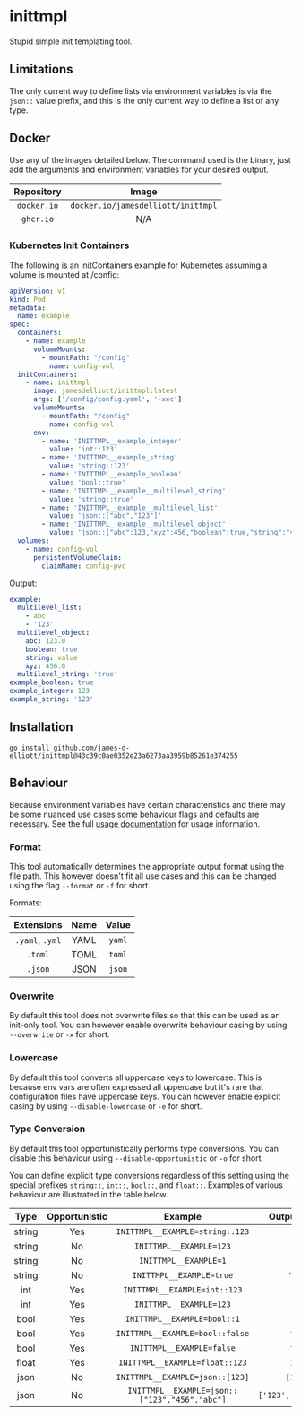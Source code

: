 # inittmpl

Stupid simple init templating tool.

## Limitations

The only current way to define lists via environment variables is via the `json::` value prefix, and this is the only
current way to define a list of any type. 

## Docker

Use any of the images detailed below. The command used is the binary, just add the arguments and
environment variables for your desired output.

| Repository  |               Image                |
|:-----------:|:----------------------------------:|
| `docker.io` | `docker.io/jamesdelliott/inittmpl` |
|  `ghcr.io`  |                N/A                 |

### Kubernetes Init Containers

The following is an initContainers example for Kubernetes assuming a volume is mounted at /config:

```yaml
apiVersion: v1
kind: Pod
metadata:
  name: example
spec:
  containers:
    - name: example
      volumeMounts:
        - mountPath: "/config"
          name: config-vol
  initContainers:
    - name: inittmpl
      image: jamesdelliott/inittmpl:latest
      args: ['/config/config.yaml', '-xec']
      volumeMounts:
        - mountPath: "/config"
          name: config-vol
      env:
        - name: 'INITTMPL__example_integer'
          value: 'int::123'
        - name: 'INITTMPL__example_string'
          value: 'string::123'
        - name: 'INITTMPL__example_boolean'
          value: 'bool::true'
        - name: 'INITTMPL__example__multilevel_string'
          value: 'string::true'
        - name: 'INITTMPL__example__multilevel_list'
          value: 'json::["abc","123"]'
        - name: 'INITTMPL__example__multilevel_object'
          value: 'json::{"abc":123,"xyz":456,"boolean":true,"string":"value"}'
  volumes:
    - name: config-vol
      persistentVolumeClaim:
        claimName: config-pvc
```

Output:

```yaml
example:
  multilevel_list:
    - abc
    - '123'
  multilevel_object:
    abc: 123.0
    boolean: true
    string: value
    xyz: 456.0
  multilevel_string: 'true'
example_boolean: true
example_integer: 123
example_string: '123'
```

## Installation

`go install github.com/james-d-elliott/inittmpl@43c39c0ae0352e23a6273aa3959b85261e374255`

## Behaviour

Because environment variables have certain characteristics and there may be some nuanced use cases some behaviour flags 
and defaults are necessary. See the full [usage documentation](USAGE.md) for usage information.

### Format

This tool automatically determines the appropriate output format using the file path. This however doesn't fit all use
cases and this can be changed using the flag `--format` or `-f` for short.

Formats:

|   Extensions    | Name | Value  |
|:---------------:|:----:|:------:|
| `.yaml`, `.yml` | YAML | `yaml` |
|     `.toml`     | TOML | `toml` |
|     `.json`     | JSON | `json` |

### Overwrite

By default this tool does not overwrite files so that this can be used as an init-only tool. You can however enable 
overwrite behaviour casing by using
`--overwrite` or `-x` for short.

### Lowercase

By default this tool converts all uppercase keys to lowercase. This is because env vars are often expressed all 
uppercase but it's rare that configuration files have uppercase keys. You can however enable explicit casing by using
`--disable-lowercase` or `-e` for short.

### Type Conversion

By default this tool opportunistically performs type conversions. You can disable this behaviour using 
`--disable-opportunistic` or `-o` for short.

You can define explicit type conversions regardless of this setting using the special prefixes `string::`, `int::`, 
`bool::`, and `float::`. Examples of various behaviour are illustrated in the table below.

|  Type  | Opportunistic |                    Example                    |     Output (YAML)     |
|:------:|:-------------:|:---------------------------------------------:|:---------------------:|
| string |      Yes      |        `INITTMPL__EXAMPLE=string::123`        |        `'123'`        |
| string |      No       |            `INITTMPL__EXAMPLE=123`            |        `'123'`        |
| string |      No       |             `INITTMPL__EXAMPLE=1`             |         `'1'`         |
| string |      No       |           `INITTMPL__EXAMPLE=true`            |       `'true'`        |
|  int   |      Yes      |         `INITTMPL__EXAMPLE=int::123`          |         `123`         |
|  int   |      Yes      |            `INITTMPL__EXAMPLE=123`            |         `123`         |
|  bool  |      Yes      |          `INITTMPL__EXAMPLE=bool::1`          |        `true`         |
|  bool  |      Yes      |        `INITTMPL__EXAMPLE=bool::false`        |        `false`        |
|  bool  |      Yes      |           `INITTMPL__EXAMPLE=false`           |        `false`        |
| float  |      Yes      |        `INITTMPL__EXAMPLE=float::123`         |        `123.0`        |
|  json  |      No       |        `INITTMPL__EXAMPLE=json::[123]`        |       `[123.0]`       |
|  json  |      No       | `INITTMPL__EXAMPLE=json::["123","456","abc"]` | `['123','456','abc']` |
